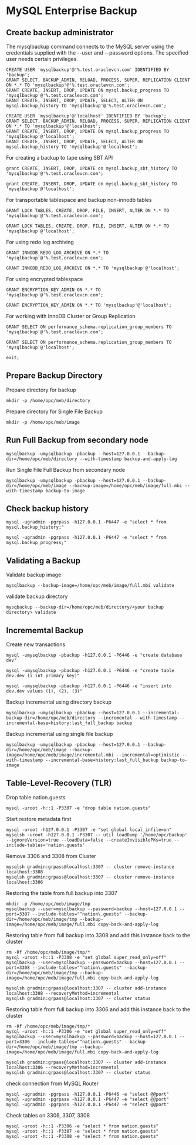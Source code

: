# MySQL Enterprise Backup
## Create backup administrator
The mysqlbackup command connects to the MySQL server using the credentials supplied with the --user and --password options. 
The specified user needs certain privileges. 
```
CREATE USER 'mysqlbackup'@'%.test.oraclevcn.com' IDENTIFIED BY 'backup';
GRANT SELECT, BACKUP_ADMIN, RELOAD, PROCESS, SUPER, REPLICATION CLIENT ON *.* TO 'mysqlbackup'@'%.test.oraclevcn.com';
GRANT CREATE, INSERT, DROP, UPDATE ON mysql.backup_progress TO 'mysqlbackup'@'%.test.oraclevcn.com'; 
GRANT CREATE, INSERT, DROP, UPDATE, SELECT, ALTER ON mysql.backup_history TO 'mysqlbackup'@'%.test.oraclevcn.com';

CREATE USER 'mysqlbackup'@'localhost' IDENTIFIED BY 'backup';
GRANT SELECT, BACKUP_ADMIN, RELOAD, PROCESS, SUPER, REPLICATION CLIENT ON *.* TO 'mysqlbackup'@'localhost';
GRANT CREATE, INSERT, DROP, UPDATE ON mysql.backup_progress TO 'mysqlbackup'@'localhost'; 
GRANT CREATE, INSERT, DROP, UPDATE, SELECT, ALTER ON mysql.backup_history TO 'mysqlbackup'@'localhost';
```
For creating a backup to tape using SBT API
```
grant CREATE, INSERT, DROP, UPDATE on mysql.backup_sbt_history TO 'mysqlbackup'@'%.test.oraclevcn.com'; 

grant CREATE, INSERT, DROP, UPDATE on mysql.backup_sbt_history TO 'mysqlbackup'@'localhost'; 
```
For transportable tablespace and backup non-innodb tables
```
GRANT LOCK TABLES, CREATE, DROP, FILE, INSERT, ALTER ON *.* TO 'mysqlbackup'@'%.test.oraclevcn.com';

GRANT LOCK TABLES, CREATE, DROP, FILE, INSERT, ALTER ON *.* TO 'mysqlbackup'@'localhost';
```
For using redo log archiving
```
GRANT INNODB_REDO_LOG_ARCHIVE ON *.* TO 'mysqlbackup'@'%.test.oraclevcn.com';

GRANT INNODB_REDO_LOG_ARCHIVE ON *.* TO 'mysqlbackup'@'localhost';
```
For using encrypted tablespace
```
GRANT ENCRYPTION_KEY_ADMIN ON *.* TO 'mysqlbackup'@'%.test.oraclevcn.com';

GRANT ENCRYPTION_KEY_ADMIN ON *.* TO 'mysqlbackup'@'localhost';
```
For working with InnoDB Cluster or Group Replication
```
GRANT SELECT ON performance_schema.replication_group_members TO 'mysqlbackup'@'%.test.oraclevcn.com';

GRANT SELECT ON performance_schema.replication_group_members TO 'mysqlbackup'@'localhost';

exit;
```
## Prepare Backup Directory
Prepare directory for backup
```
mkdir -p /home/opc/meb/directory
```
Prepare directory for Single File Backup
```
mkdir -p /home/opc/meb/image
```
## Run Full Backup from secondary node
```
mysqlbackup -umysqlbackup -pbackup --host=127.0.0.1 --backup-dir=/home/opc/meb/directory --with-timestamp backup-and-apply-log 
```
Run Single File Full Backup from secondary node
```
mysqlbackup -umysqlbackup -pbackup --host=127.0.0.1 --backup-dir=/home/opc/meb/image --backup-image=/home/opc/meb/image/full.mbi --with-timestamp backup-to-image
```
## Check backup history
```
mysql -ugradmin -pgrpass -h127.0.0.1 -P6447 -e "select * from mysql.backup_history;"

mysql -ugradmin -pgrpass -h127.0.0.1 -P6447 -e "select * from mysql.backup_progress;"
```
## Validating a Backup
Validate backup image
```
mysqlbackup --backup-image=/home/opc/meb/image/full.mbi validate
```
validate backup directory
```
mysqbackup --backup-dir=/home/opc/meb/directory/<your backup directory> validate
```
## Incrememtal Backup
Create new transactions
```
mysql -umysqlbackup -pbackup -h127.0.0.1 -P6446 -e "create database dev"

mysql -umysqlbackup -pbackup -h127.0.0.1 -P6446 -e "create table dev.dev (i int primary key)"

mysql -umysqlbackup -pbackup -h127.0.0.1 -P6446 -e "insert into dev.dev values (1), (2), (3)"
```
Backup incremental using directory backup
```
mysqlbackup -umysqlbackup -pbackup --host=127.0.0.1 --incremental-backup-dir=/home/opc/meb/directory --incremental --with-timestamp --incremental-base=history:last_full_backup backup
```
Backup incremental using single file backup
```
mysqlbackup -umysqlbackup -pbackup --host=127.0.0.1 --backup-dir=/home/opc/meb/image --backup-image=/home/opc/meb/image/incremental.mbi --incremental=optimistic --with-timestamp --incremental-base=history:last_full_backup backup-to-image
```
## Table-Level-Recovery (TLR)
Drop table nation.guests
```
mysql -uroot -h::1 -P3307 -e "drop table nation.guests"
```
Start restore metadata first
```
mysql -uroot -h127.0.0.1 -P3307 -e "set global local_infile=on"
mysqlsh -uroot -h127.0.0.1 -P3307 -- util loadDump '/home/opc/backup' --ignoreVersion=true --loadData=false --createInvisiblePKs=true --include-tables='nation.guests'
```
Remove 3306 and 3308 from Cluster
```
mysqlsh gradmin:grpass@localhost:3307 -- cluster remove-instance localhost:3308
mysqlsh gradmin:grpass@localhost:3307 -- cluster remove-instance localhost:3306
```
Restoring the table from full backup into 3307 
```
mkdir -p /home/opc/meb/image/tmp
mysqlbackup --user=mysqlbackup --password=backup --host=127.0.0.1 --port=3307 --include-tables="^nation\.guests" --backup-dir=/home/opc/meb/image/tmp --backup-image=/home/opc/meb/image/full.mbi copy-back-and-apply-log
```
Restoring table from full backup into 3308 and add this instance back to the cluster
```
rm -Rf /home/opc/meb/image/tmp/*
mysql -uroot -h::1 -P3308 -e "set global super_read_only=off"
mysqlbackup --user=mysqlbackup --password=backup --host=127.0.0.1 --port=3308 --include-tables="^nation\.guests" --backup-dir=/home/opc/meb/image/tmp --backup-image=/home/opc/meb/image/full.mbi copy-back-and-apply-log

mysqlsh gradmin:grpass@localhost:3307 -- cluster add-instance localhost:3308 --recoveryMethod=incremental
mysqlsh gradmin:grpass@localhost:3307 -- cluster status
```
Restoring table from full backup into 3306 and add this instance back to the cluster
```
rm -Rf /home/opc/meb/image/tmp/*
mysql -uroot -h::1 -P3306 -e "set global super_read_only=off"
mysqlbackup --user=mysqlbackup --password=backup --host=127.0.0.1 --port=3306 --include-tables="^nation\.guests" --backup-dir=/home/opc/meb/image/tmp --backup-image=/home/opc/meb/image/full.mbi copy-back-and-apply-log

mysqlsh gradmin:grpass@localhost:3307 -- cluster add-instance localhost:3306 --recoveryMethod=incremental
mysqlsh gradmin:grpass@localhost:3307 -- cluster status
```
check connection from MySQL Router
```
mysql -ugradmin -pgrpass -h127.0.0.1 -P6446 -e "select @@port"
mysql -ugradmin -pgrpass -h127.0.0.1 -P6447 -e "select @@port"
mysql -ugradmin -pgrpass -h127.0.0.1 -P6447 -e "select @@port"
```
Check tables on 3306, 3307, 3308
```
mysql -uroot -h::1 -P3306 -e "select * from nation.guests"
mysql -uroot -h::1 -P3307 -e "select * from nation.guests"
mysql -uroot -h::1 -P3308 -e "select * from nation.guests"
```
